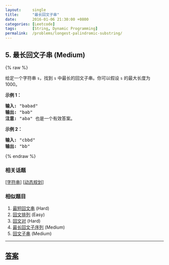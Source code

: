 ```yaml
---
layout:     single
title:      "最长回文子串"
date:       2016-01-06 21:30:00 +0800
categories: [Leetcode]
tags:       [String, Dynamic Programming]
permalink:  /problems/longest-palindromic-substring/
---
```


## 5. 最长回文子串 (Medium)

{% raw %}

<p>给定一个字符串 <code>s</code>，找到 <code>s</code> 中最长的回文子串。你可以假设&nbsp;<code>s</code> 的最大长度为 1000。</p>

<p><strong>示例 1：</strong></p>

<pre><strong>输入:</strong> &quot;babad&quot;
<strong>输出:</strong> &quot;bab&quot;
<strong>注意:</strong> &quot;aba&quot; 也是一个有效答案。
</pre>

<p><strong>示例 2：</strong></p>

<pre><strong>输入:</strong> &quot;cbbd&quot;
<strong>输出:</strong> &quot;bb&quot;
</pre>

{% endraw %}

### 相关话题
  [[字符串](https://github.com/openset/leetcode/tree/master/tag/string/README.md)]
  [[动态规划](https://github.com/openset/leetcode/tree/master/tag/dynamic-programming/README.md)]

### 相似题目
  1. [最短回文串](/problems/shortest-palindrome) (Hard)
  1. [回文排列](/problems/palindrome-permutation) (Easy)
  1. [回文对](/problems/palindrome-pairs) (Hard)
  1. [最长回文子序列](/problems/longest-palindromic-subsequence) (Medium)
  1. [回文子串](/problems/palindromic-substrings) (Medium)

---

## [答案](https://github.com/openset/leetcode/tree/master/problems/longest-palindromic-substring)
